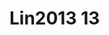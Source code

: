 <a name="material" />

# Lin2013 13
<script type="application/ld+json">
  {
    "@context": "https://schema.org/",
    "@type": "ChemicalSubstance",
    "http://purl.org/dc/terms/conformsTo":
      {
        "@type": "CreativeWork",
        "@id": "https://bioschemas.org/profiles/ChemicalSubstance/0.4-RELEASE/"
      },
    "@id": "https://egonw.github.io/nanowiki/nanowiki460.html#material",
    "name": "Lin2013 13",
    "sameAs: "http://127.0.0.1/mediawiki/index.php/Special:URIResolver/Lin2013_13"
  }
</script>

